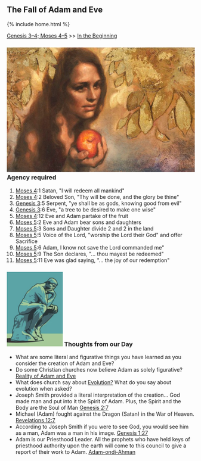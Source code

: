 ## The Fall of Adam and Eve

{% include home.html %}

[Genesis 3–4; Moses 4–5](https://abn.churchofjesuschrist.org/study/manual/come-follow-me-for-sunday-school-old-testament-2022/03?lang=eng) >> <a href="/docs/otlessons/thebeginning">In the Beginning</a>

### ![creation](/docs/assets/images/Eve.jpeg) Agency required
1. [Moses 4](https://abn.churchofjesuschrist.org/study/scriptures/pgp/moses/4?lang=eng):1 Satan, "I will redeem all mankind"
2. [Moses 4](https://abn.churchofjesuschrist.org/study/scriptures/pgp/moses/4?lang=eng):2 Beloved Son, "Thy will be done, and the glory be thine"
3. [Genesis 3](https://abn.churchofjesuschrist.org/study/scriptures/ot/gen/3?lang=eng):5 Serpent, "ye shall be as gods, knowing good from evil"
4. [Genesis 3](https://abn.churchofjesuschrist.org/study/scriptures/ot/gen/3?lang=eng):6 Eve, "a tree to be desired to make one wise"
5. [Moses 4](https://abn.churchofjesuschrist.org/study/scriptures/pgp/moses/4?lang=eng):12 Eve and Adam partake of the fruit
6. [Moses 5](https://abn.churchofjesuschrist.org/study/scriptures/pgp/moses/5?lang=eng):2  Eve and Adam bear sons and daughters
7. [Moses 5](https://abn.churchofjesuschrist.org/study/scriptures/pgp/moses/5?lang=eng):3 Sons and Daughter divide 2 and 2 in the land
8. [Moses 5](https://abn.churchofjesuschrist.org/study/scriptures/pgp/moses/5?lang=eng):5 Voice of the Lord, "worship the Lord their God" and offer Sacrifice
9. [Moses 5](https://abn.churchofjesuschrist.org/study/scriptures/pgp/moses/5?lang=eng):6 Adam, I know not save the Lord commanded me"
10. [Moses 5](https://abn.churchofjesuschrist.org/study/scriptures/pgp/moses/5?lang=eng):9 The Son declares, "... thou mayest be redeemed"
11. [Moses 5](https://abn.churchofjesuschrist.org/study/scriptures/pgp/moses/5?lang=eng):11 Eve was glad saying, "... the joy of our redemption"

### <img src="/docs/assets/images/thinking.png" height="200" alt=""> Thoughts from our Day
* What are some literal and figurative things you have learned as you consider the creation of Adam and Eve?
* Do some Christian churches now believe Adam as solely figurative?  [Reality of Adam and Eve](https://catholicreview.org/catholic-church-has-evolving-answer-on-reality-of-adam-and-eve/)
* What does church say about [Evolution?](https://abn.churchofjesuschrist.org/study/new-era/2016/10/to-the-point/what-does-the-church-believe-about-evolution?lang=eng&adobe_mc_ref=https%3A%2F%2Fwww.churchofjesuschrist.org%2Fstudy%2Fnew-era%2F2016%2F10%2Fto-the-point%2Fwhat-does-the-church-believe-about-evolution%3Flang%3Deng&adobe_mc_sdid=SDID%3D7698AF8E81A852D4-3361E03B41C9CDC2%7CMCORGID%3D66C5485451E56AAE0A490D45%2540AdobeOrg%7CTS%3D1642291789)  What do you say about evolution when asked?
* Joseph Smith provided a literal interpretation of the creation... God made man and put into it the Spirit of Adam.  Plus, the Spirit and the Body are the Soul of Man [Genesis 2:7](https://abn.churchofjesuschrist.org/study/scriptures/ot/gen/2?lang=eng)
* Michael (Adam) fought against the Dragon (Satan) in the War of Heaven.  [Revelations 12:7](https://abn.churchofjesuschrist.org/study/scriptures/nt/rev/12?lang=eng)
* According to Joseph Smith if you were to see God, you would see him as a man, Adam was a man in his image. [Genesis 1:27](https://abn.churchofjesuschrist.org/study/scriptures/ot/gen/1?lang=eng)
* Adam is our Priesthood Leader.  All the prophets who have held keys of priesthood authority upon the earth will come to this council to give a report of their work to Adam. [Adam-ondi-Ahman](https://www.churchofjesuschrist.org/manual/primary-5/lesson-30?lang=eng)
